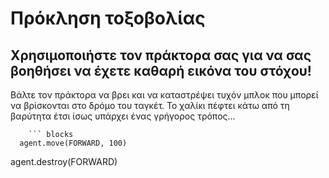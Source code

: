 # Πρόκληση τοξοβολίας

## Χρησιμοποιήστε τον πράκτορα σας για να σας βοηθήσει να έχετε καθαρή εικόνα του στόχου!

Βάλτε τον πράκτορα να βρει και να καταστρέψει τυχόν μπλοκ που μπορεί να βρίσκονται στο δρόμο του ταγκέτ. Το χαλίκι πέφτει κάτω από τη βαρύτητα έτσι ίσως υπάρχει ένας γρήγορος τρόπος...

````
    ``` blocks
  agent.move(FORWARD, 100)
````

agent.destroy(FORWARD)

```
```